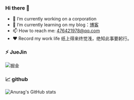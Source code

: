 ### Hi there 👋
- 🔭 I’m currently working on a corporation
- 🌱 I’m currently learning on my blog：[博客](https://hlgshare.top)
- 📫 How to reach me: 476421978@qq.com
- ❤ Record my work life 纸上得来终觉浅，绝知此事要躬行。
  
### ⚡ JueJin
![掘金](https://stats.justsong.cn/api/juejin?id=1433418895984590&theme=dark)

### 📈 github
![Anurag's GitHub stats](https://github-readme-stats.vercel.app/api?username=476421978&show_icons=true&theme=dark)



<!--
**476421978/476421978** is a ✨ _special_ ✨ repository because its `README.md` (this file) appears on your GitHub profile.

Here are some ideas to get you started:

- 🔭 I’m currently working on ...
- 🌱 I’m currently learning ...
- 👯 I’m looking to collaborate on ...
- 🤔 I’m looking for help with ...
- 💬 Ask me about ...
- 📫 How to reach me: ...
- 😄 Pronouns: ...
- ⚡ Fun fact: ...
-->
